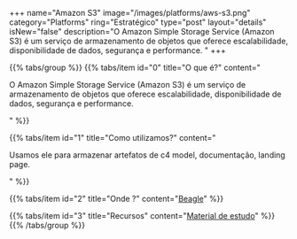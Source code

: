+++
name="Amazon S3"
image="/images/platforms/aws-s3.png"
category="Platforms"
ring="Estratégico"
type="post"
layout="details"
isNew="false"
description="O Amazon Simple Storage Service (Amazon S3) é um serviço de armazenamento de objetos que oferece escalabilidade, disponibilidade de dados, segurança e performance. "
+++

{{% tabs/group %}}
  {{% tabs/item id="0" title="O que é?" content="<p>O Amazon Simple Storage Service (Amazon S3) é um serviço de armazenamento de objetos que oferece escalabilidade, disponibilidade de dados, segurança e performance.</p>" %}}

  {{% tabs/item id="1" title="Como utilizamos?" content="<p>Usamos ele para armazenar artefatos de c4 model, documentação, landing page.</p>" %}}

  {{% tabs/item id="2" title="Onde ?" content="<a href='https://usebeagle.io/'>Beagle</a>" %}}

  {{% tabs/item id="3" title="Recursos" content="<a href='https://aws.amazon.com/pt/training/?nc2=h_ql_le_tc' target='_blank'>Material de estudo</a>" %}}
{{% /tabs/group %}}
